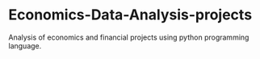 # Economics-Data-Analysis-projects
Analysis of economics and financial projects using python programming language.
